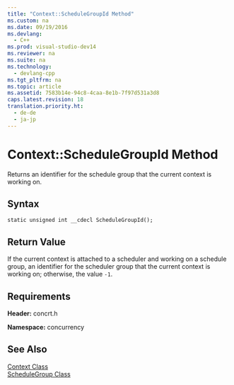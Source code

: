 ```yaml
---
title: "Context::ScheduleGroupId Method"
ms.custom: na
ms.date: 09/19/2016
ms.devlang: 
  - C++
ms.prod: visual-studio-dev14
ms.reviewer: na
ms.suite: na
ms.technology: 
  - devlang-cpp
ms.tgt_pltfrm: na
ms.topic: article
ms.assetid: 7583b14e-94c8-4caa-8e1b-7f97d531a3d8
caps.latest.revision: 18
translation.priority.ht: 
  - de-de
  - ja-jp
---
```

# Context::ScheduleGroupId Method
Returns an identifier for the schedule group that the current context is working on.  
  
## Syntax  
  
```  
static unsigned int __cdecl ScheduleGroupId();  
```  
  
## Return Value  
 If the current context is attached to a scheduler and working on a schedule group, an identifier for the scheduler group that the current context is working on; otherwise, the value `-1`.  
  
## Requirements  
 **Header:** concrt.h  
  
 **Namespace:** concurrency  
  
## See Also  
 [Context Class](../vs140/Context-Class.md)   
 [ScheduleGroup Class](../vs140/ScheduleGroup-Class.md)